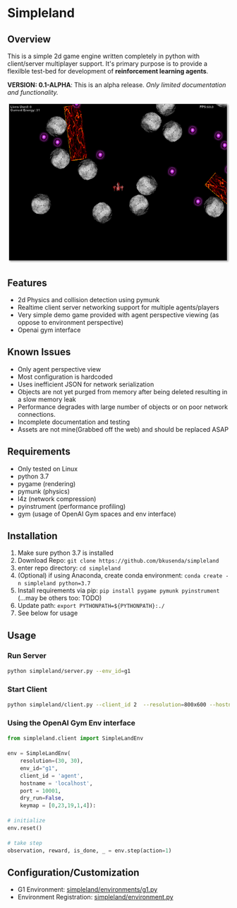 # Simpleland

## Overview
This is a simple 2d game engine written completely in python with client/server multiplayer support. It's primary purpose is to provide a flexilble test-bed for development of **reinforcement learning agents**.

**VERSION: 0.1-ALPHA**: This is an alpha release.  *Only limited documentation and functionality.*

![Game Screenshot](https://raw.githubusercontent.com/bkusenda/simpleland/master/assets/game_screen1.png "Game screenshot")

## Features
- 2d Physics and collision detection using pymunk
- Realtime client server networking support for multiple agents/players
- Very simple demo game provided with agent perspective viewing (as oppose to environment perspective)
- Openai gym interface

## Known Issues
- Only agent perspective view
- Most configuration is hardcoded
- Uses inefficient JSON for network serialization
- Objects are not yet purged from memory after being deleted resulting in a slow memory leak
- Performance degrades with large number of objects or on poor network connections.
- Incomplete documentation and testing
- Assets are not mine(Grabbed off the web) and should be replaced ASAP

## Requirements
- Only tested on Linux
- python 3.7
- pygame (rendering)
- pymunk (physics)
- l4z (network compression)
- pyinstrument (performance profiling)
- gym (usage of OpenAI Gym spaces and env interface)

## Installation

1. Make sure python 3.7 is installed
1. Download Repo:  ```git clone https://github.com/bkusenda/simpleland```
1. enter repo directory: ```cd simpleland```
1. (Optional) if using Anaconda, create conda environment: ```conda create -n simpleland python=3.7```
1. Install requirements via pip: ```pip install pygame pymunk pyinstrument``` (...may be others too: TODO)
1. Update path: ```export PYTHONPATH=${PYTHONPATH}:./```
1. See below for usage


## Usage
### Run Server

```bash
python simpleland/server.py --env_id=g1
```

### Start Client
```bash
python simpleland/client.py --client_id 2  --resolution=800x600 --hostname=YOURHOSTNAME --env_id=g1
```

### Using the OpenAI Gym Env interface

```python
from simpleland.client import SimpleLandEnv

env = SimpleLandEnv(
    resolution=(30, 30), 
    env_id="g1", 
    client_id = 'agent', 
    hostname = 'localhost', 
    port = 10001, 
    dry_run=False, 
    keymap = [0,23,19,1,4]):

# initialize
env.reset()

# take step
observation, reward, is_done, _ = env.step(action=1)

```

## Configuration/Customization

- G1 Environment: [simpleland/environments/g1.py](simpleland/environments/g1.py)
- Environment Registration: [simpleland/environment.py](simpleland/environment.py)
